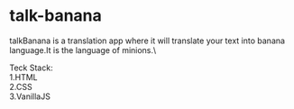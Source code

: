 # talk-banana

talkBanana is a translation app where it will translate your text into banana language.It is the language of minions.\

Teck Stack:\
1.HTML\
2.CSS\
3.VanillaJS

